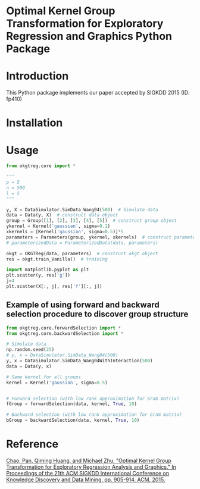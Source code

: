 Optimal Kernel Group Transformation for Exploratory Regression and Graphics Python Package
==========================================================================================

# Introduction

This Python package implements our paper accepted by SIGKDD 2015 (ID: fp410)

# Installation
<!--
`pip install okgtreg`
 -->

# Usage

```python
from okgtreg.core import *

"""
p = 5
n = 500
l = 5
"""

y, X = DataSimulator.SimData_Wang04(500)  # Simulate data
data = Data(y, X)  # construct data object
group = Group([1], [2], [3], [4], [5])  # construct group object
ykernel = Kernel('gaussian', sigma=0.1)
xkernels = [Kernel('gaussian', sigma=0.5)]*5
parameters = Parameters(group, ykernel, xkernels)  # construct parameters object
# parameterizedData = ParameterizedData(data, parameters)

okgt = OKGTReg(data, parameters)  # construct okgt object
res = okgt.train_Vanilla()  # training

import matplotlib.pyplot as plt
plt.scatter(y, res['g'])
j=4
plt.scatter(X[:, j], res['f'][:, j])
```

## Example of using forward and backward selection procedure to discover group structure

```python
from okgtreg.core.forwardSelection import *
from okgtreg.core.backwardSelection import *

# Simulate data
np.random.seed(25)
# y, x = DataSimulator.SimData_Wang04(500)
y, x = DataSimulator.SimData_Wang04WithInteraction(500)
data = Data(y, x)

# Same kernel for all groups
kernel = Kernel('gaussian', sigma=0.5)


# Forward selection (with low rank approximation for Gram matrix)
fGroup = forwardSelection(data, kernel, True, 10)

# Backward selection (with low rank approximation for Gram matrix)
bGroup = backwardSelection(data, kernel, True, 10)
```


# Reference

[Chao, Pan, Qiming Huang, and Michael Zhu. "Optimal Kernel Group Transformation for Exploratory Regression Analysis and Graphics." In Proceedings of the 21th ACM SIGKDD International Conference on Knowledge Discovery and Data Mining, pp. 905-914. ACM, 2015.](http://www.stat.purdue.edu/~panc/research/publication/okgt_paper.pdf)  